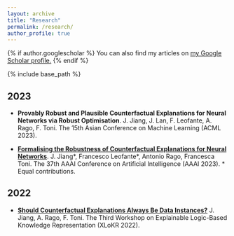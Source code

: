 ```yaml
---
layout: archive
title: "Research"
permalink: /research/
author_profile: true
---
```


{% if author.googlescholar %}
  You can also find my articles on <u><a href="{{author.googlescholar}}">my Google Scholar profile</a>.</u>
{% endif %}

{% include base_path %}

## 2023

- **Provably Robust and Plausible Counterfactual Explanations for Neural Networks via Robust Optimisation**. J. Jiang, J. Lan, F. Leofante, A. Rago, F. Toni. The 15th Asian Conference on Machine Learning (ACML 2023).

- [**Formalising the Robustness of Counterfactual Explanations for Neural Networks**](https://ojs.aaai.org/index.php/AAAI/article/view/26740). J. Jiang\*, Francesco Leofante\*, Antonio Rago, Francesca Toni. The 37th AAAI Conference on Artificial Intelligence (AAAI 2023). \* Equal contributions.

## 2022

- [**Should Counterfactual Explanations Always Be Data Instances?**](https://sites.google.com/view/xlokr2022) J. Jiang, A. Rago, F. Toni. The Third Workshop on Explainable Logic-Based Knowledge Representation (XLoKR 2022).
